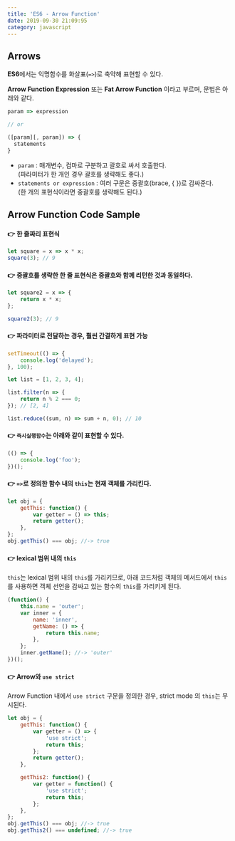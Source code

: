 ```yaml
---
title: 'ES6 - Arrow Function'
date: 2019-09-30 21:09:95
category: javascript
---
```


## Arrows

**ES6**에서는 익명함수를 화살표(`=>`)로 축약해 표현할 수 있다.

**Arrow Function Expression** 또는 **Fat Arrow Function** 이라고 부르며, 문법은 아래와 같다.

```javascript
param => expression

// or

([param][, param]) => {
  statements
}
```

- `param` : 매개변수, 컴마로 구분하고 괄호로 싸서 호출한다.<br/>(파라미터가 한 개인 경우 괄호를 생략해도 좋다.)
- `statements or expression` : 여러 구문은 중괄호(brace, { })로 감싸준다.<br/>(한 개의 표현식이라면 중괄호를 생략해도 된다.)

## Arrow Function Code Sample

#### :point_right: 한 줄짜리 표현식

```javascript
let square = x => x * x;
square(3); // 9
```

#### :point_right: 중괄호를 생략한 한 줄 표현식은 중괄호와 함께 리턴한 것과 동일하다.

```javascript
let square2 = x => {
	return x * x;
};

square2(3); // 9
```

#### :point_right: 파라미터로 전달하는 경우, 훨씬 간결하게 표현 가능

```javascript
setTimeout(() => {
	console.log('delayed');
}, 100);

let list = [1, 2, 3, 4];

list.filter(n => {
	return n % 2 === 0;
}); // [2, 4]

list.reduce((sum, n) => sum + n, 0); // 10
```

#### :point_right: `즉시실행함수`는 아래와 같이 표현할 수 있다.

```javascript
(() => {
	console.log('foo');
})();
```

#### :point_right: `=>`로 정의한 함수 내의 `this`는 현재 객체를 가리킨다.

```javascript
let obj = {
	getThis: function() {
		var getter = () => this;
		return getter();
	},
};
obj.getThis() === obj; //-> true
```

#### :point_right: lexical 범위 내의 `this`

`this`는 lexical 범위 내의 `this`를 가리키므로, 아래 코드처럼 객체의 메서드에서 `this`를 사용하면 객체 선언을 감싸고 있는 함수의 `this`를 가리키게 된다.

```javascript
(function() {
	this.name = 'outer';
	var inner = {
		name: 'inner',
		getName: () => {
			return this.name;
		},
	};
	inner.getName(); //-> 'outer'
})();
```

#### :point_right: Arrow와 `use strict`

Arrow Function 내에서 `use strict` 구문을 정의한 경우, strict mode 의 `this`는 무시된다.

```javascript
let obj = {
	getThis: function() {
		var getter = () => {
			'use strict';
			return this;
		};
		return getter();
	},

	getThis2: function() {
		var getter = function() {
			'use strict';
			return this;
		};
	},
};
obj.getThis() === obj; //-> true
obj.getThis2() === undefined; //-> true
```
